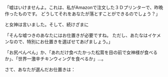 「嘘はいけませんよ。これは、私がAmazonで注文した３Ｄプリンターで、昨晩作ったものです。
どうしてそれをあなたが落とすことができるのでしょう？」

と女神は言いました。そして、続けざまに

「そんな嘘つきのあなたにはお仕置きが必要ですね。
ただし、あたなはイケメンなので、特別にお仕置きを選ばせてあげましょう。」

「お尻ぺんぺん」か、「あれだけ食べたかった松茸を目の前で女神様が食べるか」、「世界一激辛チキンウィングを食べるか」…。

さて、あなたが選んだお仕置きは：
